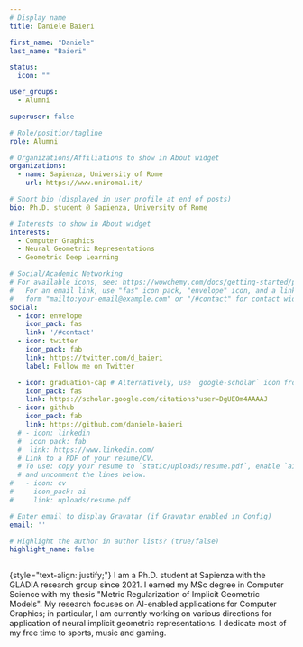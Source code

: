 ```yaml
---
# Display name
title: Daniele Baieri

first_name: "Daniele"
last_name: "Baieri"

status:
  icon: ""

user_groups:
  - Alumni

superuser: false

# Role/position/tagline
role: Alumni

# Organizations/Affiliations to show in About widget
organizations:
  - name: Sapienza, University of Rome
    url: https://www.uniroma1.it/

# Short bio (displayed in user profile at end of posts)
bio: Ph.D. student @ Sapienza, University of Rome

# Interests to show in About widget
interests:
  - Computer Graphics
  - Neural Geometric Representations
  - Geometric Deep Learning

# Social/Academic Networking
# For available icons, see: https://wowchemy.com/docs/getting-started/page-builder/#icons
#   For an email link, use "fas" icon pack, "envelope" icon, and a link in the
#   form "mailto:your-email@example.com" or "/#contact" for contact widget.
social:
  - icon: envelope
    icon_pack: fas
    link: '/#contact'
  - icon: twitter
    icon_pack: fab
    link: https://twitter.com/d_baieri
    label: Follow me on Twitter

  - icon: graduation-cap # Alternatively, use `google-scholar` icon from `ai` icon pack
    icon_pack: fas
    link: https://scholar.google.com/citations?user=DgUEOm4AAAAJ
  - icon: github
    icon_pack: fab
    link: https://github.com/daniele-baieri
  # - icon: linkedin
  #  icon_pack: fab
  #  link: https://www.linkedin.com/
  # Link to a PDF of your resume/CV.
  # To use: copy your resume to `static/uploads/resume.pdf`, enable `ai` icons in `params.yaml`,
  # and uncomment the lines below.
#   - icon: cv
#     icon_pack: ai
#     link: uploads/resume.pdf

# Enter email to display Gravatar (if Gravatar enabled in Config)
email: ''

# Highlight the author in author lists? (true/false)
highlight_name: false
---
```



{style="text-align: justify;"}
I am a Ph.D. student at Sapienza with the GLADIA research group since 2021. I earned my MSc degree in Computer Science with my thesis "Metric Regularization of Implicit Geometric Models".
My research focuses on AI-enabled applications for Computer Graphics; in particular, I am currently working on various directions for application of neural implicit geometric representations.
I dedicate most of my free time to sports, music and gaming.
